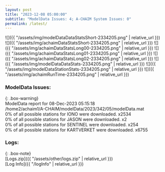 ```yaml
---
layout: post
title: "2023-12-08 05:00:00"
subtitle: "ModelData Issues: 4; A-CHAIM System Issues: 0"
permalink: /latest/
---
```


![]({{ "/assets/img/modelDataDataStatsShort-2334205.png" | relative_url }})
![]({{ "/assets/img/achaimDataStatsShort-2334205.png" | relative_url }})
![]({{ "/assets/img/achaimDataStatsLong00-2334205.png" | relative_url }})
![]({{ "/assets/img/achaimDataStatsLong01-2334205.png" | relative_url }})
![]({{ "/assets/img/achaimDataStatsLong02-2334205.png" | relative_url }})
![]({{ "/assets/img/modelDataDataStats-2334205.png" | relative_url }})
![]({{ "/assets/img/modelDataStationStats-2334205.png" | relative_url }})
![]({{ "/assets/img/achaimRunTime-2334205.png" | relative_url }})


### ModelData Issues:  
  
{: .box-warning}  
 ModelData report for 08-Dec-2023 05:15:18   
 /home2/achaim1/A-CHAIM/modelData/2023/342/05/modelData.mat   
 0% of all possible stations for IONO were downloaded. x2534   
 0% of all possible stations for JASON were downloaded. x2   
 0% of all possible stations for SENTINEL were downloaded. x254   
 0% of all possible stations for KARTVERKET were downloaded. x6755   
  


### Logs:  
  
{: .box-note}  
[Logs.zip]({{ "/assets/other/logs.zip" | relative_url }})  
[Log Info]({{ "/logInfo" | relative_url }})  
